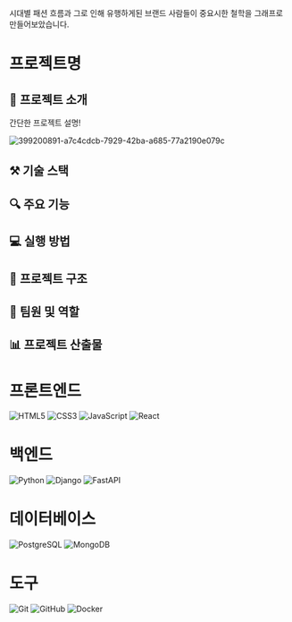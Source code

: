시대별 패션 흐름과 그로 인해 유행하게된 브랜드 
사람들이 중요시한 철학을 그래프로 만들어보았습니다.
# 프로젝트명

## 📝 프로젝트 소개
간단한 프로젝트 설명!

![399200891-a7c4cdcb-7929-42ba-a685-77a2190e079c](https://github.com/user-attachments/assets/f85a9e33-b7c4-4493-b6c3-52de1b5acdae)



## ⚒️ 기술 스택

## 🔍 주요 기능

## 💻 실행 방법

## 📁 프로젝트 구조

## 👥 팀원 및 역할

## 📊 프로젝트 산출물

# 프론트엔드
![HTML5](https://img.shields.io/badge/html5-%23E34F26.svg?style=for-the-badge&logo=html5&logoColor=white)
![CSS3](https://img.shields.io/badge/css3-%231572B6.svg?style=for-the-badge&logo=css3&logoColor=white)
![JavaScript](https://img.shields.io/badge/javascript-%23323330.svg?style=for-the-badge&logo=javascript&logoColor=%23F7DF1E)
![React](https://img.shields.io/badge/react-%2320232a.svg?style=for-the-badge&logo=react&logoColor=%2361DAFB)

# 백엔드
![Python](https://img.shields.io/badge/python-3670A0?style=for-the-badge&logo=python&logoColor=ffdd54)
![Django](https://img.shields.io/badge/django-%23092E20.svg?style=for-the-badge&logo=django&logoColor=white)
![FastAPI](https://img.shields.io/badge/FastAPI-005571?style=for-the-badge&logo=fastapi)

# 데이터베이스
![PostgreSQL](https://img.shields.io/badge/postgresql-%23316192.svg?style=for-the-badge&logo=postgresql&logoColor=white)
![MongoDB](https://img.shields.io/badge/MongoDB-%234ea94b.svg?style=for-the-badge&logo=mongodb&logoColor=white)

# 도구
![Git](https://img.shields.io/badge/git-%23F05033.svg?style=for-the-badge&logo=git&logoColor=white)
![GitHub](https://img.shields.io/badge/github-%23121011.svg?style=for-the-badge&logo=github&logoColor=white)
![Docker](https://img.shields.io/badge/docker-%230db7ed.svg?style=for-the-badge&logo=docker&logoColor=white)

